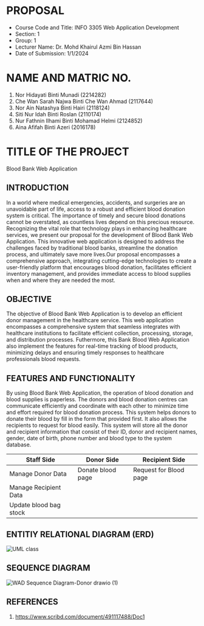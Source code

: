 # PROPOSAL

  - Course Code and Title: INFO 3305 Web Application Development
  - Section: 1
  - Group: 1
  - Lecturer Name: Dr. Mohd Khairul Azmi Bin Hassan
  - Date of Submission: 1/1/2024
  
# NAME AND MATRIC NO.

  1. Nor Hidayati Binti Munadi (2214282)
  2. Che Wan Sarah Najwa Binti Che Wan Ahmad (2117644)
  3. Nor Ain Natashya Binti Hairi (2118124)
  4. Siti Nur Idah Binti Roslan (2110174)
  5. Nur Fathnin Ilhami Binti Mohamad Helmi (2124852)
  6. Aina Afifah Binti Azeri (2016178)

# TITLE OF THE PROJECT 

  Blood Bank Web Application

## INTRODUCTION

  In a world where medical emergencies, accidents, and surgeries are an unavoidable part of life, access to a robust and efficient blood donation system is critical. 
  The importance of timely and secure blood donations cannot be overstated, as countless lives depend on this precious resource. Recognizing the vital role that technology 
  plays in enhancing healthcare services, we present our proposal for the development of Blood Bank Web Application. This innovative web application is designed to address 
  the challenges faced by traditional blood banks, streamline the donation process, and ultimately save more lives.Our proposal encompasses a comprehensive approach, integrating 
  cutting-edge technologies to create a user-friendly platform that encourages blood donation, facilitates efficient inventory management, and provides immediate access to 
  blood supplies when and where they are needed the most.

## OBJECTIVE

  The objective of Blood Bank Web Application is to develop an efficient donor management in the healthcare service. This web application encompasses a comprehensive system that seamless   integrates with healthcare institutions to facilitate efficient collection, processing, storage, and distribution processes. Futhermore, this Bank Blood Web Application also implement    the features for real-time tracking of blood products, minimizing delays and ensuring timely responses to healthcare professionals blood requests.

## FEATURES AND FUNCTIONALITY

By using Blood Bank Web Application, the operation of blood donation and blood supplies is paperless. The donors and blood donation centres can communicate efficiently and coordinate with each other to minimize time and effort required for blood donation process. This system helps donors to donate their blood by fill in the form that provided first. It also allows the recipients to request for blood easily. This system will store all the donor and recipient information that consist of their ID, donor and recipient names, gender, date of birth, phone number and blood type to the system database.


| Staff Side | Donor Side | Recipient Side |
| --- | --- | --- |
| Manage Donor Data | Donate blood page | Request for Blood page |
| Manage Recipient Data |
| Update blood bag stock |



  

## ENTITIY RELATIONAL DIAGRAM (ERD)
![UML class](https://github.com/idahh02/README.md/assets/154742278/899a78ee-68ad-4d10-9bdf-6cf399c1c674)


## SEQUENCE DIAGRAM
![WAD Sequence Diagram-Donor drawio (1)](https://github.com/idahh02/README.md/assets/101859532/11aea8b7-7307-4753-90b7-5e65e355ef4d)

## REFERENCES
  1. https://www.scribd.com/document/491117488/Doc1
